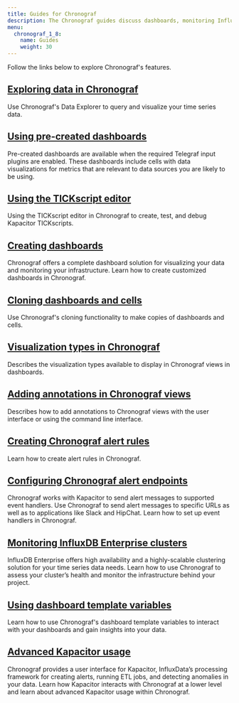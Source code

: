 ```yaml
---
title: Guides for Chronograf
description: The Chronograf guides discuss dashboards, monitoring InfluxDB Enterprise clusters, Kapacitor alerts and event handlers, template variables, visualization types, and TICKscript editing/logging.
menu:
  chronograf_1_8:
    name: Guides
    weight: 30
---
```


Follow the links below to explore Chronograf's features.


## [Exploring data in Chronograf](/chronograf/v1.8/guides/querying-data)

Use Chronograf's Data Explorer to query and visualize your time series data.

## [Using pre-created dashboards](/chronograf/v1.8/guides/using-precreated-dashboards/)

Pre-created dashboards are available when the required Telegraf input plugins are enabled. These dashboards include cells with data visualizations for metrics that are relevant to data sources you are likely to be using.   

## [Using the TICKscript editor](/chronograf/v1.8/guides/tickscript-logging/)

Using the TICKscript editor in Chronograf to create, test, and debug Kapacitor TICKscripts.

## [Creating dashboards](/chronograf/latest/guides/create-a-dashboard/)

Chronograf offers a complete dashboard solution for visualizing your data and monitoring your infrastructure.
Learn how to create customized dashboards in Chronograf.

## [Cloning dashboards and cells](/chronograf/v1.8/guides/cloning-in-ui/)

Use Chronograf's cloning functionality to make copies of dashboards and cells.

## [Visualization types in Chronograf](/chronograf/v1.8/guides/visualization-types/)

Describes the visualization types available to display in Chronograf views in dashboards.

## [Adding annotations in Chronograf views](/chronograf/v1.8/guides/annotations/)

Describes how to add annotations to Chronograf views with the user interface or using the command line interface.

## [Creating Chronograf alert rules](/chronograf/v1.8/guides/create-alert-rules/)

Learn how to create alert rules in Chronograf.

## [Configuring Chronograf alert endpoints](/chronograf/v1.8/guides/configuring-alert-endpoints/)

Chronograf works with Kapacitor to send alert messages to supported event handlers.
Use Chronograf to send alert messages to specific URLs as well as to applications like Slack and HipChat.
Learn how to set up event handlers in Chronograf.

## [Monitoring InfluxDB Enterprise clusters](/chronograf/v1.8/guides/monitoring-influxenterprise-clusters/)

InfluxDB Enterprise offers high availability and a highly-scalable clustering solution for your time series data needs.
Learn how to use Chronograf to assess your cluster’s health and monitor the infrastructure behind your project.

## [Using dashboard template variables](/chronograf/v1.8/guides/dashboard-template-variables/)

Learn how to use Chronograf's dashboard template variables to interact with your dashboards and gain insights into your data.

## [Advanced Kapacitor usage](/chronograf/v1.8/guides/advanced-kapacitor/)

Chronograf provides a user interface for Kapacitor, InfluxData’s processing framework for creating alerts, running ETL jobs, and detecting anomalies in your data.
Learn how Kapacitor interacts with Chronograf at a lower level and learn about advanced Kapacitor usage within Chronograf.
